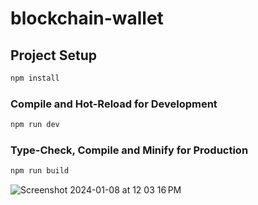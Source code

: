 # blockchain-wallet

## Project Setup

```sh
npm install
```

### Compile and Hot-Reload for Development

```sh
npm run dev
```

### Type-Check, Compile and Minify for Production

```sh
npm run build
```


![Screenshot 2024-01-08 at 12 03 16 PM](https://github.com/DevDevvy/blockchain-wallet-ui/assets/93087995/90627665-24c1-440f-8eef-1a467199f3ad)
